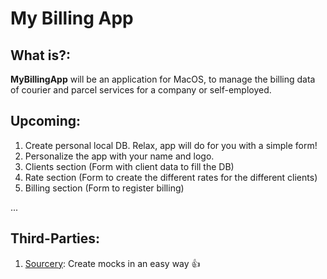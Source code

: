 # My Billing App

## What is?:

**MyBillingApp** will be an application for MacOS, to manage the billing data of courier and parcel services for a company or self-employed.

## Upcoming:

1. Create personal local DB. Relax, app will do for you with a simple form! 
2. Personalize the app with your name and logo.
3. Clients section (Form with client data to fill the DB)
4. Rate section (Form to create the different rates for the different clients)
5. Billing section (Form to register billing)


...

## Third-Parties:

1. [Sourcery](https://github.com/krzysztofzablocki/Sourcery): Create mocks in an easy way 👍

